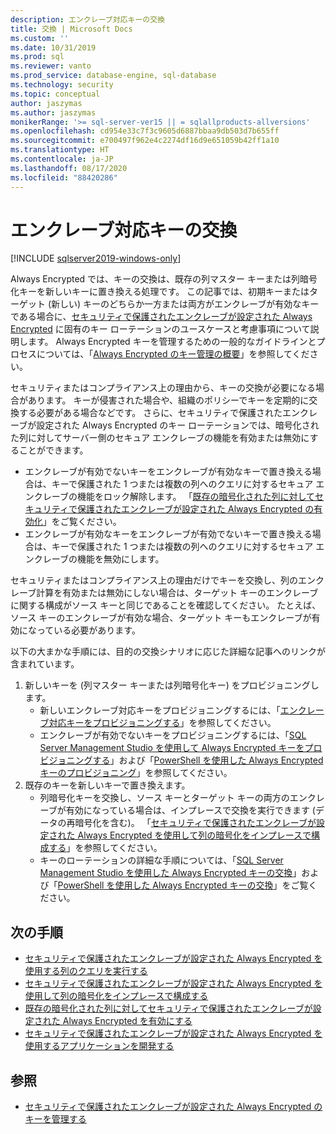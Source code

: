 ```yaml
---
description: エンクレーブ対応キーの交換
title: 交換 | Microsoft Docs
ms.custom: ''
ms.date: 10/31/2019
ms.prod: sql
ms.reviewer: vanto
ms.prod_service: database-engine, sql-database
ms.technology: security
ms.topic: conceptual
author: jaszymas
ms.author: jaszymas
monikerRange: '>= sql-server-ver15 || = sqlallproducts-allversions'
ms.openlocfilehash: cd954e33c7f3c9605d6887bbaa9db503d7b655ff
ms.sourcegitcommit: e700497f962e4c2274df16d9e651059b42ff1a10
ms.translationtype: HT
ms.contentlocale: ja-JP
ms.lasthandoff: 08/17/2020
ms.locfileid: "88420286"
---
```

# <a name="rotate-enclave-enabled-keys"></a>エンクレーブ対応キーの交換
[!INCLUDE [sqlserver2019-windows-only](../../../includes/applies-to-version/sqlserver2019-windows-only.md)]

Always Encrypted では、キーの交換は、既存の列マスター キーまたは列暗号化キーを新しいキーに置き換える処理です。 この記事では、初期キーまたはターゲット (新しい) キーのどちらか一方または両方がエンクレーブが有効なキーである場合に、[セキュリティで保護されたエンクレーブが設定された Always Encrypted](always-encrypted-enclaves.md) に固有のキー ローテーションのユースケースと考慮事項について説明します。 Always Encrypted キーを管理するための一般的なガイドラインとプロセスについては、「[Always Encrypted のキー管理の概要](overview-of-key-management-for-always-encrypted.md)」を参照してください。 

セキュリティまたはコンプライアンス上の理由から、キーの交換が必要になる場合があります。 キーが侵害された場合や、組織のポリシーでキーを定期的に交換する必要がある場合などです。 さらに、セキュリティで保護されたエンクレーブが設定された Always Encrypted のキー ローテーションでは、暗号化された列に対してサーバー側のセキュア エンクレーブの機能を有効または無効にすることができます。
- エンクレーブが有効でないキーをエンクレーブが有効なキーで置き換える場合は、キーで保護された 1 つまたは複数の列へのクエリに対するセキュア エンクレーブの機能をロック解除します。 「[既存の暗号化された列に対してセキュリティで保護されたエンクレーブが設定された Always Encrypted の有効化](always-encrypted-enclaves-enable-for-encrypted-columns.md)」をご覧ください。
 - エンクレーブが有効なキーをエンクレーブが有効でないキーで置き換える場合は、キーで保護された 1 つまたは複数の列へのクエリに対するセキュア エンクレーブの機能を無効にします。

セキュリティまたはコンプライアンス上の理由だけでキーを交換し、列のエンクレーブ計算を有効または無効にしない場合は、ターゲット キーのエンクレーブに関する構成がソース キーと同じであることを確認してください。 たとえば、ソース キーのエンクレーブが有効な場合、ターゲット キーもエンクレーブが有効になっている必要があります。

以下の大まかな手順には、目的の交換シナリオに応じた詳細な記事へのリンクが含まれています。

1. 新しいキーを (列マスター キーまたは列暗号化キー) をプロビジョニングします。
    - 新しいエンクレーブ対応キーをプロビジョニングするには、「[エンクレーブ対応キーをプロビジョニングする](always-encrypted-enclaves-provision-keys.md)」を参照してください。
    - エンクレーブが有効でないキーをプロビジョニングするには、「[SQL Server Management Studio を使用して Always Encrypted キーをプロビジョニングする](configure-always-encrypted-keys-using-ssms.md)」および「[PowerShell を使用した Always Encrypted キーのプロビジョニング](configure-always-encrypted-keys-using-powershell.md)」を参照してください。
2. 既存のキーを新しいキーで置き換えます。
    - 列暗号化キーを交換し、ソース キーとターゲット キーの両方のエンクレーブが有効になっている場合は、インプレースで交換を実行できます (データの再暗号化を含む)。 「[セキュリティで保護されたエンクレーブが設定された Always Encrypted を使用して列の暗号化をインプレースで構成する](always-encrypted-enclaves-configure-encryption.md)」を参照してください。
    - キーのローテーションの詳細な手順については、「[SQL Server Management Studio を使用した Always Encrypted キーの交換](rotate-always-encrypted-keys-using-ssms.md)」および「[PowerShell を使用した Always Encrypted キーの交換](rotate-always-encrypted-keys-using-powershell.md)」をご覧ください。

    
## <a name="next-steps"></a>次の手順
- [セキュリティで保護されたエンクレーブが設定された Always Encrypted を使用する列のクエリを実行する](always-encrypted-enclaves-query-columns.md)
- [セキュリティで保護されたエンクレーブが設定された Always Encrypted を使用して列の暗号化をインプレースで構成する](always-encrypted-enclaves-configure-encryption.md)
- [既存の暗号化された列に対してセキュリティで保護されたエンクレーブが設定された Always Encrypted を有効にする](always-encrypted-enclaves-enable-for-encrypted-columns.md)
- [セキュリティで保護されたエンクレーブが設定された Always Encrypted を使用するアプリケーションを開発する](always-encrypted-enclaves-client-development.md)  

## <a name="see-also"></a>参照  
- [セキュリティで保護されたエンクレーブが設定された Always Encrypted のキーを管理する](always-encrypted-enclaves-manage-keys.md)

